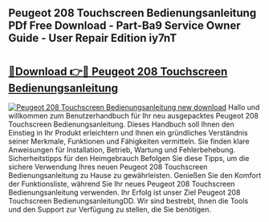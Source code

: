 ## Peugeot 208 Touchscreen Bedienungsanleitung PDf Free Download - Part-Ba9 Service Owner Guide - User Repair Edition iy7nT

# <h2><a href="http://df5s65t.blite.top/?on=Peugeot+208+Touchscreen+Bedienungsanleitung">🔗Download 👉🔴 Peugeot 208 Touchscreen Bedienungsanleitung</a></h2>

[![Peugeot 208 Touchscreen Bedienungsanleitung new download](https://i.imgur.com/lujVjoI.png)](http://df5s65t.blite.top/?on=Peugeot+208+Touchscreen+Bedienungsanleitung)
Hallo und willkommen zum Benutzerhandbuch für Ihr neu ausgepacktes Peugeot 208 Touchscreen Bedienungsanleitung. Dieses Handbuch soll Ihnen den Einstieg in Ihr Produkt erleichtern und Ihnen ein gründliches Verständnis seiner Merkmale, Funktionen und Fähigkeiten vermitteln. Sie finden klare Anweisungen für Installation, Betrieb, Wartung und Fehlerbehebung. Sicherheitstipps für den Heimgebrauch Befolgen Sie diese Tipps, um die sichere Verwendung Ihres neuen Peugeot 208 Touchscreen Bedienungsanleitung zu Hause zu gewährleisten. Genießen Sie den Komfort der Funktionsliste, während Sie Ihr neues Peugeot 208 Touchscreen Bedienungsanleitung verwenden. Ihr Erfolg ist unser Ziel Peugeot 208 Touchscreen BedienungsanleitungDD. Wir sind bestrebt, Ihnen die Tools und den Support zur Verfügung zu stellen, die Sie benötigen.

